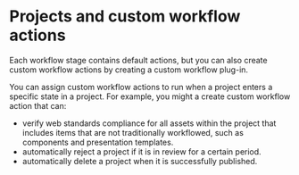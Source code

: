 # Projects and custom workflow actions

Each workflow stage contains default actions, but you can also create custom workflow actions by creating a custom workflow plug-in.

You can assign custom workflow actions to run when a project enters a specific state in a project. For example, you might a create custom workflow action that can:

-   verify web standards compliance for all assets within the project that includes items that are not traditionally workflowed, such as components and presentation templates.
-   automatically reject a project if it is in review for a certain period.
-   automatically delete a project when it is successfully published.


